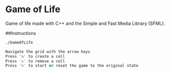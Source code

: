 # Game of Life
Game of life made with C++ and the Simple and Fast Media Library (SFML).

##Instructions
```bash
./GameOfLife
```

```C++
Navigate the grid with the arrow keys
Press 'a' to create a cell
Press 'x' to remove a cell
Press 'n' to start or reset the game to the original state
```
